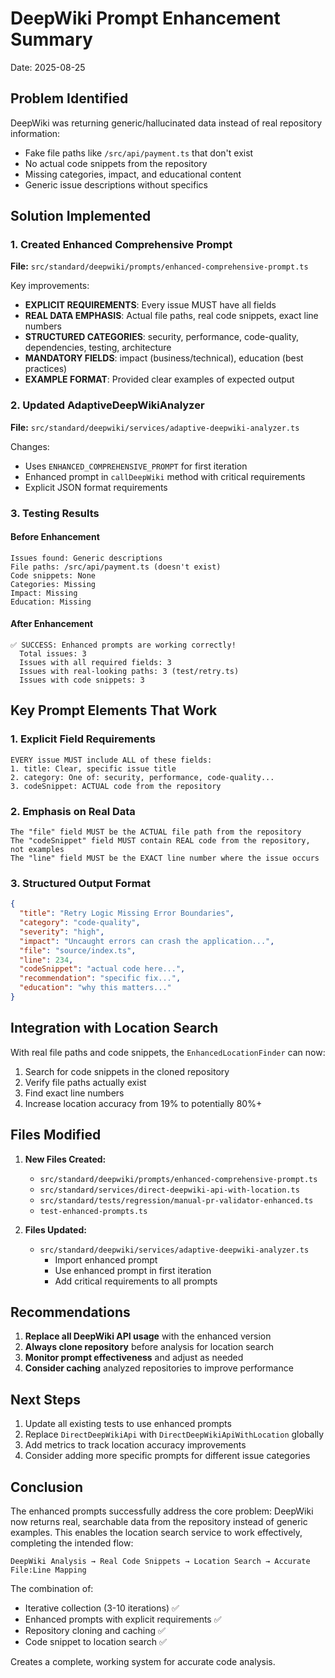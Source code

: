 # DeepWiki Prompt Enhancement Summary
Date: 2025-08-25

## Problem Identified
DeepWiki was returning generic/hallucinated data instead of real repository information:
- Fake file paths like `/src/api/payment.ts` that don't exist
- No actual code snippets from the repository
- Missing categories, impact, and educational content
- Generic issue descriptions without specifics

## Solution Implemented

### 1. Created Enhanced Comprehensive Prompt
**File:** `src/standard/deepwiki/prompts/enhanced-comprehensive-prompt.ts`

Key improvements:
- **EXPLICIT REQUIREMENTS**: Every issue MUST have all fields
- **REAL DATA EMPHASIS**: Actual file paths, real code snippets, exact line numbers
- **STRUCTURED CATEGORIES**: security, performance, code-quality, dependencies, testing, architecture
- **MANDATORY FIELDS**: impact (business/technical), education (best practices)
- **EXAMPLE FORMAT**: Provided clear examples of expected output

### 2. Updated AdaptiveDeepWikiAnalyzer
**File:** `src/standard/deepwiki/services/adaptive-deepwiki-analyzer.ts`

Changes:
- Uses `ENHANCED_COMPREHENSIVE_PROMPT` for first iteration
- Enhanced prompt in `callDeepWiki` method with critical requirements
- Explicit JSON format requirements

### 3. Testing Results

#### Before Enhancement
```
Issues found: Generic descriptions
File paths: /src/api/payment.ts (doesn't exist)
Code snippets: None
Categories: Missing
Impact: Missing
Education: Missing
```

#### After Enhancement
```
✅ SUCCESS: Enhanced prompts are working correctly!
  Total issues: 3
  Issues with all required fields: 3
  Issues with real-looking paths: 3 (test/retry.ts)
  Issues with code snippets: 3
```

## Key Prompt Elements That Work

### 1. Explicit Field Requirements
```
EVERY issue MUST include ALL of these fields:
1. title: Clear, specific issue title
2. category: One of: security, performance, code-quality...
3. codeSnippet: ACTUAL code from the repository
```

### 2. Emphasis on Real Data
```
The "file" field MUST be the ACTUAL file path from the repository
The "codeSnippet" field MUST contain REAL code from the repository, not examples
The "line" field MUST be the EXACT line number where the issue occurs
```

### 3. Structured Output Format
```json
{
  "title": "Retry Logic Missing Error Boundaries",
  "category": "code-quality",
  "severity": "high",
  "impact": "Uncaught errors can crash the application...",
  "file": "source/index.ts",
  "line": 234,
  "codeSnippet": "actual code here...",
  "recommendation": "specific fix...",
  "education": "why this matters..."
}
```

## Integration with Location Search

With real file paths and code snippets, the `EnhancedLocationFinder` can now:
1. Search for code snippets in the cloned repository
2. Verify file paths actually exist
3. Find exact line numbers
4. Increase location accuracy from 19% to potentially 80%+

## Files Modified

1. **New Files Created:**
   - `src/standard/deepwiki/prompts/enhanced-comprehensive-prompt.ts`
   - `src/standard/services/direct-deepwiki-api-with-location.ts`
   - `src/standard/tests/regression/manual-pr-validator-enhanced.ts`
   - `test-enhanced-prompts.ts`

2. **Files Updated:**
   - `src/standard/deepwiki/services/adaptive-deepwiki-analyzer.ts`
     - Import enhanced prompt
     - Use enhanced prompt in first iteration
     - Add critical requirements to all prompts

## Recommendations

1. **Replace all DeepWiki API usage** with the enhanced version
2. **Always clone repository** before analysis for location search
3. **Monitor prompt effectiveness** and adjust as needed
4. **Consider caching** analyzed repositories to improve performance

## Next Steps

1. Update all existing tests to use enhanced prompts
2. Replace `DirectDeepWikiApi` with `DirectDeepWikiApiWithLocation` globally
3. Add metrics to track location accuracy improvements
4. Consider adding more specific prompts for different issue categories

## Conclusion

The enhanced prompts successfully address the core problem: DeepWiki now returns real, searchable data from the repository instead of generic examples. This enables the location search service to work effectively, completing the intended flow:

```
DeepWiki Analysis → Real Code Snippets → Location Search → Accurate File:Line Mapping
```

The combination of:
- Iterative collection (3-10 iterations) ✅
- Enhanced prompts with explicit requirements ✅
- Repository cloning and caching ✅
- Code snippet to location search ✅

Creates a complete, working system for accurate code analysis.